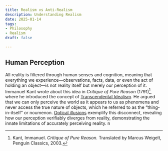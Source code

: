 ```yaml
---
title: Realism vs Anti-Realism
description: Understanding Realism
date: 2025-01-14
tags:
- Philosophy
- Realism
draft: false

---
```


## Human Perception
All reality is filtered through human senses and cognition, meaning that everything we experience—observations, facts, data, or even the act of holding an object—is not reality itself but merely our perception of it. Immanuel Kant wrote about this idea in *Critique of Pure Reason* (1791)[^1], where he introduced the concept of [Transcendental Idealism](https://plato.stanford.edu/entries/kant-transcendental-idealism/). He argued that we can only perceive the world as it appears to us as phenomena and never access the true nature of objects, which he referred to as the “thing-in-itself” or noumenon. [Optical illusions](https://en.wikipedia.org/wiki/Optical_illusion) exemplify this disconnect, revealing how our perception verifiably diverges from reality, demonstrating the innate limitations of accurately perceiving reality. n

[^1]: Kant, Immanuel. *Critique of Pure Reason.* Translated by Marcus Weigelt, Penguin Classics, 2003.

